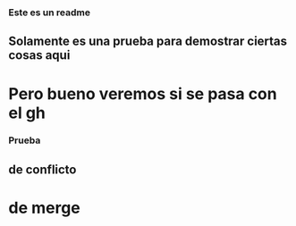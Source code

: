 ### Este es un readme

## Solamente es una prueba para demostrar ciertas cosas aqui

# Pero bueno veremos si se pasa con el gh

### Prueba

## de conflicto

# de merge

